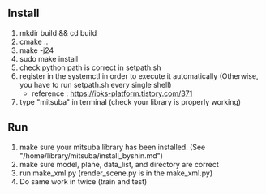 ## Install

1. mkdir build && cd build
2. cmake ..
3. make -j24
4. sudo make install
5. check python path is correct in setpath.sh
6. register in the systemctl in order to execute it automatically (Otherwise, you have to run setpath.sh every single shell)
    - reference : <https://ibks-platform.tistory.com/371>
7. type "mitsuba" in terminal (check your library is properly working)

## Run

1. make sure your mitsuba library has been installed. (See "/home/library/mitsuba/install_byshin.md")
2. make sure model, plane, data_list, and directory are correct
3. run make_xml.py (render_scene.py is in the make_xml.py)
4. Do same work in twice (train and test)
